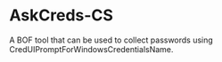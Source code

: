 # AskCreds-CS
A BOF tool that can be used to collect passwords using CredUIPromptForWindowsCredentialsName.
